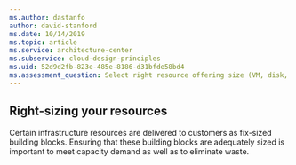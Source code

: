```yaml
---
ms.author: dastanfo
author: david-stanford
ms.date: 10/14/2019
ms.topic: article
ms.service: architecture-center
ms.subservice: cloud-design-principles
ms.uid: 52d9d2fb-823e-485e-8186-d31bfde58bd4
ms.assessment_question: Select right resource offering size (VM, disk, database).
---
```

## Right-sizing your resources

Certain infrastructure resources are delivered to customers as fix-sized building blocks. Ensuring that these building blocks are adequately sized is important to meet capacity demand as well as to eliminate waste.
